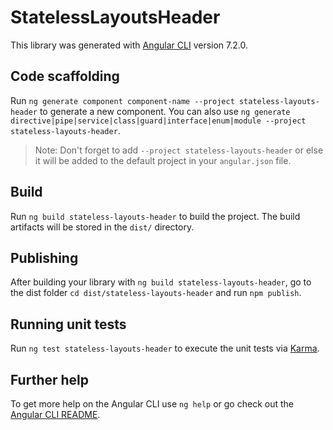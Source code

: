 # StatelessLayoutsHeader

This library was generated with [Angular CLI](https://github.com/angular/angular-cli) version 7.2.0.

## Code scaffolding

Run `ng generate component component-name --project stateless-layouts-header` to generate a new component. You can also use `ng generate directive|pipe|service|class|guard|interface|enum|module --project stateless-layouts-header`.

> Note: Don't forget to add `--project stateless-layouts-header` or else it will be added to the default project in your `angular.json` file.

## Build

Run `ng build stateless-layouts-header` to build the project. The build artifacts will be stored in the `dist/` directory.

## Publishing

After building your library with `ng build stateless-layouts-header`, go to the dist folder `cd dist/stateless-layouts-header` and run `npm publish`.

## Running unit tests

Run `ng test stateless-layouts-header` to execute the unit tests via [Karma](https://karma-runner.github.io).

## Further help

To get more help on the Angular CLI use `ng help` or go check out the [Angular CLI README](https://github.com/angular/angular-cli/blob/master/README.md).
